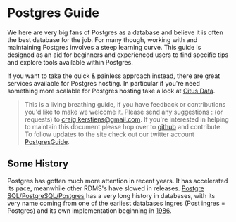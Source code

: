 Postgres Guide
==============

We here are very big fans of Postgres as a database and believe it is often the best database for the job. For many though, working with and maintaining Postgres involves a steep learning curve. This guide is designed as an aid for beginners and experienced users to find specific tips and explore tools available within Postgres. 

If you want to take the quick & painless approach instead, there are great services available for Postgres hosting. In particular if you're need something more scalable for Postgres hosting take a look at [Citus Data](https://www.citusdata.com).

> This is a living breathing guide, if you have feedback or contributions you'd like to make we welcome it. Please send any suggestions
> :   (or requests) to <craig.kerstiens@gmail.com>. If you're interested
>     in helping to maintain this document please hop over to
>     [github](https://github.com/craigkerstiens/postgresguide.com) and
>     contribute. To follow updates to the site check out our twitter
>     account [PostgresGuide](http://www.twitter.com/postgresguide).

Some History
------------

Postgres has gotten much more attention in recent years. It has accelerated its pace, meanwhile other RDMS's have slowed in releases. [Postgre SQL/PostgreSQL/Postgres](http://www.postgresql.org/) has a very long history in databases, with its very name coming from one of the earliest databases Ingres (Post ingres = Postgres) and its own implementation beginning in [1986](http://www.postgresql.org/docs/8.4/static/history.html).
